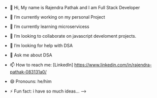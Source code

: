 - 👋 Hi, My name is Rajendra Pathak and I am Full Stack Developer

- 🔭 I’m currently working on my personal Project
- 🌱 I’m currently learning microservicess
- 👯 I’m looking to collaborate on javascript develoment projects.
- 🤔 I’m looking for help with DSA
- 💬 Ask me about DSA
- 📫 How to reach me: [Linkedln] https://www.linkedin.com/in/rajendra-pathak-083131a0/
- 😄 Pronouns:  he/him
- ⚡ Fun fact: i have so much ideas...
-->
